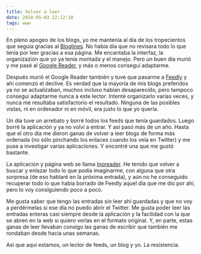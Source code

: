 ```yaml
---
title: Volver a leer
date: 2018-05-03 22:12:18
tags: www
---
```

En pleno apogeo de los blogs, yo me mantenía al día de los tropecientos que seguía gracias al [Bloglines](https://es.wikipedia.org/wiki/Bloglines). No había día que no revisara todo lo que tenía por leer gracias a esa página. Me encantaba la interfaz, la organizazión que yo ya tenía montada y el manejo. 
Pero un buen día murió y me pasé al [Google Reader](https://es.wikipedia.org/wiki/Google_Reader), y más o menos conseguí adaptarme.

Después murió el Google Reader también y tuve que pasarme a [Feedly](https://feedly.com/i/welcome) y ahí comenzó el declive. Es verdad que la mayoría de mis blogs preferidos ya no se actualizaban, muchos incluso habían desaparecido, pero tampoco conseguí adaptarme nunca a este lector. Intenté organizarlo varias veces, y nunca me resultaba satisfactorio el resultado. Ninguna de las posibles vistas, ni en ordenador ni en móvil, era justo lo que yo quería. 

Un día tuve un arrebato y borré todos los feeds que tenía guardados. Luego borré la aplicación y ya no volví a entrar. Y así pasó más de un año.
Hasta que el otro día me dieron ganas de volver a leer blogs de forma más ordenada (no sólo pinchando los enlaces cuando los veía en Twitter) y me puse a investigar varias aplicaciones. Y encontré una que me gustó bastante.

La aplicación y página web se llama [Inoreader](https://www.inoreader.com/). He tenido que volver a buscar y enlazar todo lo que podía imaginarme, con alguna que otra sorpresa (de eso hablaré en la próxima entrada), y aún no he conseguido recuperar todo lo que había borrado de Feedly aquel día que me dio por ahí, pero lo voy consiguiendo poco a poco. 

Me gusta saber que tengo las entradas sin leer ahí guardadas y que no voy a perdérmelas si ese día no puedo abrir el Twitter. Me gusta poder leer las entradas enteras casi siempre desde la aplicación y la facilidad con la que se abren en la web si quiero verlas en el formato original. Y, en parte, estas ganas de leer llevaban consigo las ganas de escribir que también me rondaban desde hacía unas semanas.

Así que aquí estamos, un lector de feeds, un blog y yo. 
La resistencia.